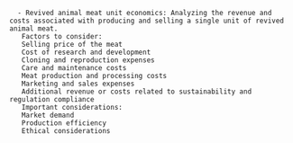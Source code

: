       - Revived animal meat unit economics: Analyzing the revenue and costs associated with producing and selling a single unit of revived animal meat.
       Factors to consider:
       Selling price of the meat
       Cost of research and development
       Cloning and reproduction expenses
       Care and maintenance costs
       Meat production and processing costs
       Marketing and sales expenses
       Additional revenue or costs related to sustainability and regulation compliance
       Important considerations:
       Market demand
       Production efficiency
       Ethical considerations


